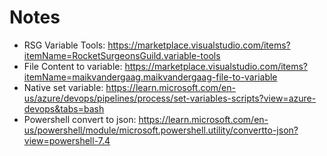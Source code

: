 # Notes
- RSG Variable Tools: https://marketplace.visualstudio.com/items?itemName=RocketSurgeonsGuild.variable-tools
- File Content to variable: https://marketplace.visualstudio.com/items?itemName=maikvandergaag.maikvandergaag-file-to-variable
- Native set variable: https://learn.microsoft.com/en-us/azure/devops/pipelines/process/set-variables-scripts?view=azure-devops&tabs=bash
- Powershell convert to json: https://learn.microsoft.com/en-us/powershell/module/microsoft.powershell.utility/convertto-json?view=powershell-7.4
